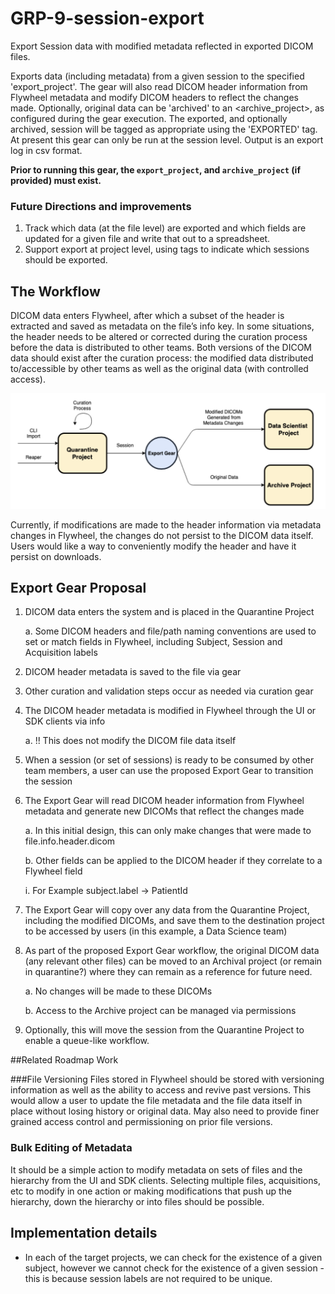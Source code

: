 # GRP-9-session-export
Export Session data with modified metadata reflected in exported DICOM files.

Exports data (including metadata) from a given session to the specified 'export_project'. The gear will also read DICOM header information from Flywheel metadata and modify DICOM headers to reflect the changes made. Optionally, original data can be 'archived' to an <archive_project>, as configured during the gear execution. The exported, and optionally archived, session will be tagged as appropriate using the 'EXPORTED' tag. At present this gear can only be run at the session level. Output is an export log in csv format.

__Prior to running this gear, the `export_project`, and `archive_project` (if provided) must exist.__

### Future Directions and improvements
1. Track which data (at the file level) are exported and which fields are updated for a given file and write that out to a spreadsheet.
2. Support export at project level, using tags to indicate which sessions should be exported.

## The Workflow
DICOM data enters Flywheel, after which a subset of the header is extracted and saved as metadata on the file’s info key. In some situations, the header needs to be altered or corrected during the curation process before the data is distributed to other teams. Both versions of the DICOM data should exist after the curation process: the modified data distributed to/accessible by other teams as well as the original data (with controlled access).

![](workflow.png)

Currently, if modifications are made to the header information via metadata changes in Flywheel, the changes do not persist to the DICOM data itself. Users would like a way to conveniently modify the header and have it persist on downloads.  


## Export Gear Proposal

1. DICOM data enters the system and is placed in the Quarantine Project

    a. Some DICOM headers and file/path naming conventions are used to set or match fields in Flywheel, including Subject, Session and Acquisition labels

2. DICOM header metadata is saved to the file via gear

3. Other curation and validation steps occur as needed via curation gear

4. The DICOM header metadata is modified in Flywheel through the UI or SDK clients via info

    a. !! This does not modify the DICOM file data itself

5. When a session (or set of sessions) is ready to be consumed by other team members, a user can use the proposed Export Gear to transition the session

6. The Export Gear will read DICOM header information from Flywheel metadata and generate new DICOMs that reflect the changes made

    a. In this initial design, this can only make changes that were made to file.info.header.dicom

    b. Other fields can be applied to the DICOM header if they correlate to a Flywheel field

      i. For Example subject.label -> PatientId

7. The Export Gear will copy over any data from the Quarantine Project, including the modified DICOMs, and save them to the destination project to be accessed by users (in this example, a Data Science team)

8. As part of the proposed Export Gear workflow, the original DICOM data (any relevant other files) can be moved to an Archival project (or remain in quarantine?) where they can remain as a reference for future need.

    a. No changes will be made to these DICOMs

      b. Access to the Archive project can be managed via permissions

9. Optionally, this will move the session from the Quarantine Project to enable a 	queue-like workflow.


##Related Roadmap Work

###File Versioning
Files stored in Flywheel should be stored with versioning information as well as the ability to access and revive past versions. This would allow a user to update the file metadata and the file data itself in place without losing history or original data.  May also need to provide finer grained access control and permissioning on prior file versions.

### Bulk Editing of Metadata
It should be a simple action to modify metadata on sets of files and the hierarchy from the UI and SDK clients. Selecting multiple files, acquisitions, etc to modify in one action or making modifications that push up the hierarchy, down the hierarchy or into files should be possible.


## Implementation details
* In each of the target projects, we can check for the existence of a given subject, however we cannot check for the existence of a given session - this is because session labels are not required to be unique.

